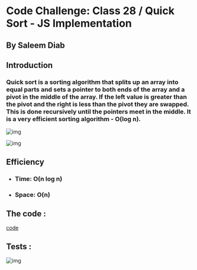 # Code Challenge: Class 28 / Quick Sort - JS Implementation

## By Saleem Diab


## Introduction


### Quick sort is a sorting algorithm that splits up an array into equal parts and sets a pointer to both ends of the array and a pivot in the middle of the array. If the left value is greater than the pivot and the right is less than the pivot they are swapped. This is done recursively until the pointers meet in the middle. It is a very efficient sorting algorithm - O(log n).


![img](![image](./images/code28.png))





![img](![image](./visual28.png))


## Efficiency

* ### Time: O(n log n)

* ### Space: O(n)


## The code :


[code](./quickSort.js)


## Tests :



![img](![image](./images/test28.png))

